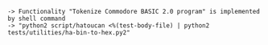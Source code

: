     -> Functionality "Tokenize Commodore BASIC 2.0 program" is implemented by shell command
    -> "python2 script/hatoucan <%(test-body-file) | python2 tests/utilities/ha-bin-to-hex.py2"
